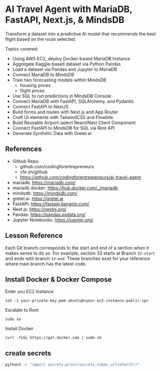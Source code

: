 # AI Travel Agent with MariaDB, FastAPI, Next.js, & MindsDB

Transform a dataset into a predictive AI model that recommends the best flight based on the route selected.

Topics covered:
- Using AWS EC2, deploy Docker-based MariaDB Instance
- Aggregate Kaggle-based dataset via Python Pandas
- Load a dataset via Pandas and Jupyter to MariaDB
- Connect MariaDB to MindsDB
- Train two forecasting models within MindsDB
    - housing prices
    - flight prices
- Use SQL to run predictions in MindsDB Console
- Connect MariaDB with FastAPI, SQLAlchemy, and Pydantic
- Connect FastAPI to NextJS
- Build forms and routes with Next.js and App Router
- Craft UI elements with TailwindCSS and Flowbite
- Build Reusable Airport-select React/Next Client Component
- Connect FastAPI to MindsDB for SQL via Rest API
- Generate Synthetic Data with Gretel.ai

## References

- Github Repo:
    - github.com/codingforentrepreneurs
    - cfe.sh/github
    - https://github.com/codingforentrepreneurs/ai-travel-agent
- mariadb: https://mariadb.com/
- mariadb docker: https://hub.docker.com/_/mariadb
- mindsdb: https://mindsdb.com/
- gretel.ai: https://gretel.ai
- FastAPI: https://fastapi.tiangolo.com/
- Next.js: https://nextjs.org/
- Pandas: https://pandas.pydata.org/
- Jupyter Notebooks: https://jupyter.org/

## Lesson Reference
Each Git branch corresponds to the start and end of a section when it makes sense to do so. For example, section 33 starts at Branch `33-start` and ends with branch `33-end`. These branches exist for your reference where main branch has the latest code.

## Install Docker & Docker Compose

Enter you EC2 Instance
```
ssh -i your-private-key.pem ubuntu@<your-ec2-instance-public-ip>
```

Escalate to Root
```
sudo su
```

Install Docker
```
curl -fsSL https://get.docker.com | sudo sh
```


## create secrets

```bash
python3 -c "import secrets;print(secrets.token_urlsafe(32))"
```